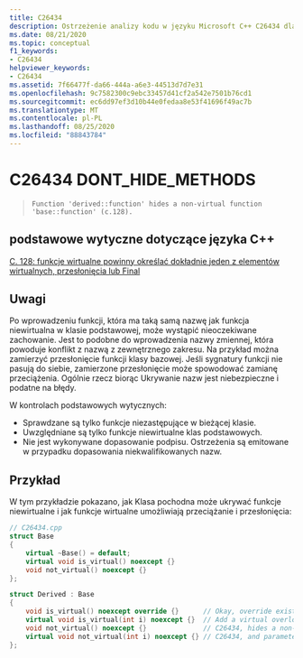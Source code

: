 ```yaml
---
title: C26434
description: Ostrzeżenie analizy kodu w języku Microsoft C++ C26434 dla przypadku podstawowe wytyczne dotyczące języka C++ C. 128.
ms.date: 08/21/2020
ms.topic: conceptual
f1_keywords:
- C26434
helpviewer_keywords:
- C26434
ms.assetid: 7f66477f-da66-444a-a6e3-44513d7d7e31
ms.openlocfilehash: 9c7582300c9ebc33457d41cf2a542e7501b76cd1
ms.sourcegitcommit: ec6dd97ef3d10b44e0fedaa8e53f41696f49ac7b
ms.translationtype: MT
ms.contentlocale: pl-PL
ms.lasthandoff: 08/25/2020
ms.locfileid: "88843784"
---
```

# <a name="c26434-dont_hide_methods"></a>C26434 DONT_HIDE_METHODS

> `Function 'derived::function' hides a non-virtual function 'base::function' (c.128).`

## <a name="c-core-guidelines"></a>podstawowe wytyczne dotyczące języka C++

[C. 128: funkcje wirtualne powinny określać dokładnie jeden z elementów wirtualnych, przesłonięcia lub Final](https://github.com/isocpp/CppCoreGuidelines/blob/master/CppCoreGuidelines.md)

## <a name="remarks"></a>Uwagi

Po wprowadzeniu funkcji, która ma taką samą nazwę jak funkcja niewirtualna w klasie podstawowej, może wystąpić nieoczekiwane zachowanie. Jest to podobne do wprowadzenia nazwy zmiennej, która powoduje konflikt z nazwą z zewnętrznego zakresu. Na przykład można zamierzyć przesłonięcie funkcji klasy bazowej. Jeśli sygnatury funkcji nie pasują do siebie, zamierzone przesłonięcie może spowodować zamianę przeciążenia. Ogólnie rzecz biorąc Ukrywanie nazw jest niebezpieczne i podatne na błędy.

W kontrolach podstawowych wytycznych:

- Sprawdzane są tylko funkcje niezastępujące w bieżącej klasie.
- Uwzględniane są tylko funkcje niewirtualne klas podstawowych.
- Nie jest wykonywane dopasowanie podpisu. Ostrzeżenia są emitowane w przypadku dopasowania niekwalifikowanych nazw.

## <a name="example"></a>Przykład

W tym przykładzie pokazano, jak Klasa pochodna może ukrywać funkcje niewirtualne i jak funkcje wirtualne umożliwiają przeciążanie i przesłonięcia:

```cpp
// C26434.cpp
struct Base
{
    virtual ~Base() = default;
    virtual void is_virtual() noexcept {}
    void not_virtual() noexcept {}
};

struct Derived : Base
{
    void is_virtual() noexcept override {}      // Okay, override existing function
    virtual void is_virtual(int i) noexcept {}  // Add a virtual overload for function
    void not_virtual() noexcept {}              // C26434, hides a non-virtual function
    virtual void not_virtual(int i) noexcept {} // C26434, and parameters ignored
};

```
